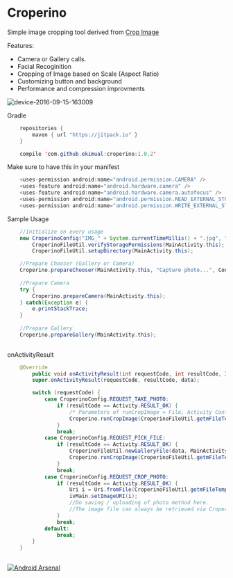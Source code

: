 Croperino
=========

Simple image cropping tool derived from [Crop Image](https://github.com/biokys/cropimage)

Features:
* Camera or Gallery calls.
* Facial Recoginition
* Cropping of Image based on Scale (Aspect Ratio)
* Customizing button and background
* Performance and compression improvments


![device-2016-09-15-163009](https://cloud.githubusercontent.com/assets/16832215/18544278/855d9aae-7b66-11e6-8236-ba1bc89a8e44.png)

Gradle

```java
	repositories {
    	maven { url "https://jitpack.io" }
    }
```

```java
	compile 'com.github.ekimual:croperino:1.0.2'
```

Make sure to have this in your manifest

```java
    <uses-permission android:name="android.permission.CAMERA" />
    <uses-feature android:name="android.hardware.camera" />
    <uses-feature android:name="android.hardware.camera.autofocus" />
    <uses-permission android:name="android.permission.READ_EXTERNAL_STORAGE" />
    <uses-permission android:name="android.permission.WRITE_EXTERNAL_STORAGE" />
```
Sample Usage

```java
	//Initialize on every usage
	new CroperinoConfig("IMG_" + System.currentTimeMillis() + ".jpg", "/MikeLau/Pictures", "/sdcard/MikeLau/Pictures");
        CroperinoFileUtil.verifyStoragePermissions(MainActivity.this);
        CroperinoFileUtil.setupDirectory(MainActivity.this);

	//Prepare Chooser (Gallery or Camera)
	Croperino.prepareChooser(MainActivity.this, "Capture photo...", ContextCompat.getColor(MainActivity.this, android.R.color.background_dark));
	 
	//Prepare Camera
	try {
	    Croperino.prepareCamera(MainActivity.this);
	} catch(Exception e) { 
	    e.printStackTrace;
	}
	
	//Prepare Gallery
	Croperino.prepareGallery(MainActivity.this);
	
```

onActivityResult

```java
	@Override
    	public void onActivityResult(int requestCode, int resultCode, Intent data) {
        super.onActivityResult(requestCode, resultCode, data);

        switch (requestCode) {
            case CroperinoConfig.REQUEST_TAKE_PHOTO:
                if (resultCode == Activity.RESULT_OK) {
                    /* Parameters of runCropImage = File, Activity Context, Image is Scalable or Not, Aspect Ratio X, Aspect Ratio Y, Button Bar Color, Background Color */
                    Croperino.runCropImage(CroperinoFileUtil.getmFileTemp(), MainActivity.this, true, 1, 1, 0, 0);
                }
                break;
            case CroperinoConfig.REQUEST_PICK_FILE:
                if (resultCode == Activity.RESULT_OK) {
                    CroperinoFileUtil.newGalleryFile(data, MainActivity.this);
                    Croperino.runCropImage(CroperinoFileUtil.getmFileTemp(), MainActivity.this, true, 1, 1, 0, 0);
                }
                break;
            case CroperinoConfig.REQUEST_CROP_PHOTO:
                if (resultCode == Activity.RESULT_OK) {
                    Uri i = Uri.fromFile(CroperinoFileUtil.getmFileTemp());
                    ivMain.setImageURI(i);
                    //Do saving / uploading of photo method here.
                    //The image file can always be retrieved via CroperinoFileUtil.getmFileTemp()
                }
                break;
            default:
                break;
        }
    }
	
```

[![Android Arsenal](https://img.shields.io/badge/Android%20Arsenal-Croperino-green.svg?style=true)](https://android-arsenal.com/details/1/4374)
